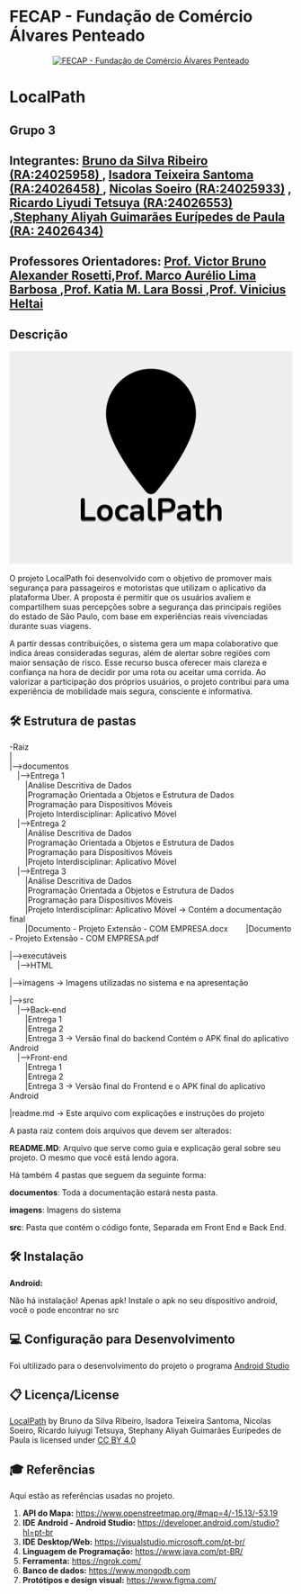# FECAP - Fundação de Comércio Álvares Penteado
<p align="center">
<a href= "https://www.fecap.br/"><img src="https://encrypted-tbn0.gstatic.com/images?q=tbn:ANd9GcRhZPrRa89Kma0ZZogxm0pi-tCn_TLKeHGVxywp-LXAFGR3B1DPouAJYHgKZGV0XTEf4AE&usqp=CAU" alt="FECAP - Fundação de Comércio Álvares Penteado" border="0"></a>
</p>

# LocalPath

## Grupo 3

## Integrantes: <a href="https://github.com/brunosr9">Bruno da Silva Ribeiro (RA:24025958) </a>, <a href="https://github.com/TexDotC0m">Isadora Teixeira Santoma (RA:24026458) </a>, <a href="https://github.com/NicSoeiroDev">Nicolas Soeiro (RA:24025933)</a> </a>, <a href="https://github.com/R4cardo">Ricardo Liyudi Tetsuya (RA:24026553) </a>,<a href ="https://github.com/brunosr9">Stephany Aliyah Guimarães Eurípedes de Paula (RA: 24026434) </a>

## Professores Orientadores: <a href="https://www.linkedin.com/in/victorbarq/">Prof. Victor Bruno Alexander Rosetti</a>,<a href=https://www.linkedin.com/in/marco-aurelio-lima-barbosa/>Prof. Marco Aurélio Lima Barbosa </a>,<a href="https://www.linkedin.com/in/katia-bossi/?original_referer=https%3A%2F%2Fgithub.com%2F">Prof. Katia M. Lara Bossi </a>,<a href="https://www.linkedin.com/in/vheltai/">Prof. Vinicius Heltai </a>

## Descrição

<p align="center">
  <img src="https://github.com/2025-1-NCC3/Projeto3/blob/main/images/LocalPath%20-%20Logo.png"alt="Logo do LocalPath" alt="LocalPath" border="0">
</p>

O projeto LocalPath foi desenvolvido com o objetivo de promover mais segurança para passageiros e motoristas que utilizam o aplicativo da plataforma Uber. A proposta é permitir que os usuários avaliem e compartilhem suas percepções sobre a segurança das principais regiões do estado de São Paulo, com base em experiências reais vivenciadas durante suas viagens.
</p>
<p>
A partir dessas contribuições, o sistema gera um mapa colaborativo que indica áreas consideradas seguras, além de alertar sobre regiões com maior sensação de risco. Esse recurso busca oferecer mais clareza e confiança na hora de decidir por uma rota ou aceitar uma corrida. Ao valorizar a participação dos próprios usuários, o projeto contribui para uma experiência de mobilidade mais segura, consciente e informativa.

## 🛠 Estrutura de pastas

-Raiz<br>
|<br>
|-->documentos  
&emsp;|-->Entrega 1  
&emsp;&emsp;|Análise Descritiva de Dados  
&emsp;&emsp;|Programação Orientada a Objetos e Estrutura de Dados  
&emsp;&emsp;|Programação para Dispositivos Móveis  
&emsp;&emsp;|Projeto Interdisciplinar: Aplicativo Móvel  
&emsp;|-->Entrega 2  
&emsp;&emsp;|Análise Descritiva de Dados  
&emsp;&emsp;|Programação Orientada a Objetos e Estrutura de Dados  
&emsp;&emsp;|Programação para Dispositivos Móveis  
&emsp;&emsp;|Projeto Interdisciplinar: Aplicativo Móvel  
&emsp;|-->Entrega 3  
&emsp;&emsp;|Análise Descritiva de Dados  
&emsp;&emsp;|Programação Orientada a Objetos e Estrutura de Dados  
&emsp;&emsp;|Programação para Dispositivos Móveis  
&emsp;&emsp;|Projeto Interdisciplinar: Aplicativo Móvel → Contém a documentação final  
&emsp;&emsp;|Documento - Projeto Extensão - COM EMPRESA.docx
&emsp;&emsp;|Documento - Projeto Extensão - COM EMPRESA.pdf

|-->executáveis  
&emsp;|-->HTML  

|-->imagens → Imagens utilizadas no sistema e na apresentação  

|-->src  
&emsp;|-->Back-end  
&emsp;&emsp;|Entrega 1  
&emsp;&emsp;|Entrega 2  
&emsp;&emsp;|Entrega 3 → Versão final do backend  Contém o APK final do aplicativo Android  
&emsp;|-->Front-end  
&emsp;&emsp;|Entrega 1  
&emsp;&emsp;|Entrega 2  
&emsp;&emsp;|Entrega 3 → Versão final do Frontend  e o APK final do aplicativo Android  

|readme.md → Este arquivo com explicações e instruções do projeto  

A pasta raiz contem dois arquivos que devem ser alterados:

<b>README.MD</b>: Arquivo que serve como guia e explicação geral sobre seu projeto. O mesmo que você está lendo agora.

Há também 4 pastas que seguem da seguinte forma:

<b>documentos</b>: Toda a documentação estará nesta pasta.

<b>imagens</b>: Imagens do sistema

<b>src</b>: Pasta que contém o código fonte, Separada em Front End e Back End.


## 🛠 Instalação

<b>Android:</b>

Não há instalação! Apenas apk! 
Instale o apk no seu dispositivo android, você o pode encontrar no src

## 💻 Configuração para Desenvolvimento

Foi ultilizado para o desenvolvimento do projeto o programa <a href="https://developer.android.com/studio?hl=pt-br">Android Studio</a>


## 📋 Licença/License
 <p xmlns:cc="http://creativecommons.org/ns#" xmlns:dct="http://purl.org/dc/terms/"><a property="dct:title" rel="cc:attributionURL" href="https://github.com/2025-1-NCC3/Projeto3">LocalPath</a> by <span property="cc:attributionName">Bruno da Silva Ribeiro, Isadora Teixeira Santoma, Nicolas Soeiro, Ricardo luiyugi Tetsuya, Stephany Aliyah Guimarães Eurípedes de Paula</span> is licensed under <a href="https://creativecommons.org/licenses/by/4.0/?ref=chooser-v1" target="_blank" rel="license noopener noreferrer" style="display:inline-block;">CC BY 4.0<img style="height:22px!important;margin-left:3px;vertical-align:text-bottom;" src="https://mirrors.creativecommons.org/presskit/icons/cc.svg?ref=chooser-v1" alt=""><img style="height:22px!important;margin-left:3px;vertical-align:text-bottom;" src="https://mirrors.creativecommons.org/presskit/icons/by.svg?ref=chooser-v1" alt=""></a></p> 

## 🎓 Referências

Aqui estão as referências usadas no projeto.

1. **API do Mapa:** https://www.openstreetmap.org/#map=4/-15.13/-53.19
2. **IDE Android - Android Studio:** https://developer.android.com/studio?hl=pt-br
3. **IDE Desktop/Web:** https://visualstudio.microsoft.com/pt-br/
4. **Linguagem de Programação:** https://www.java.com/pt-BR/
5. **Ferramenta:** https://ngrok.com/ 
6. **Banco de dados:** https://www.mongodb.com
7. **Protótipos e design visual:** https://www.figma.com/ 
